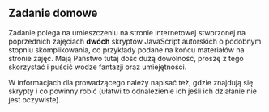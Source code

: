 ## Zadanie domowe

Zadanie polega na umieszczeniu na stronie internetowej stworzonej na poprzednich zajęciach **dwóch** skryptów JavaScript autorskich o podobnym stopniu skomplikowania, co przykłady podane na końcu materiałów na stronie zajęć. Mają Państwo tutaj dość dużą dowolność, proszę z tego skorzystać i puścić wodze fantazji oraz umiejętności.

W informacjach dla prowadzącego należy napisać też, gdzie znajdują się skrypty i co powinny robić (ułatwi to odnalezienie ich jeśli ich działanie nie jest oczywiste).
